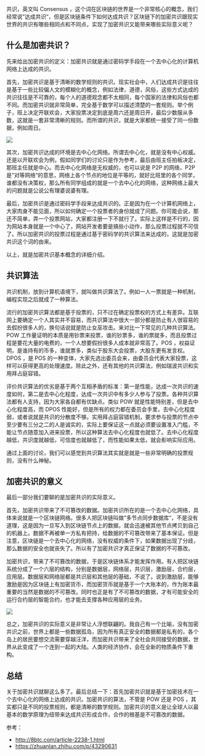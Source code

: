 共识，英文叫 Consensus ，这个词在区块链的世界是一个非常核心的概念，我们经常说”达成共识“，但是区块链条件下如何达成共识？区块链下的加密共识跟现实世界的共识有哪些相同点和不同点，实现了加密共识又能带来哪些实际意义呢？

## 什么是加密共识？

先来给出加密共识的定义：加密共识就是通过密码学手段在一个去中心化的计算机网络上达成的共识。

首先，加密共识是基于清晰的数学规则的共识。现实社会中，人们达成共识是往往是基于一些比较偏人文的模糊化的概念，例如法律，道德，风俗，这些方式达成的共识往往是不可靠的，每个人的道德观念都不太相同，每个国家的法律和风俗也都不同。而加密共识就非常简单，完全基于数学可以描述清楚的一套规则。举个例子，班上决定开联欢会，大家投票决定到底是周六还是周日开，最后少数服从多数，这就是一套非常清晰的规则。而所谓的共识，就是大家都统一接受了同一份数据，例如周日。

![](https://img.haoqicat.com/2018112301.jpg)

其次，加密共识达成的环境是去中心化网络。所谓去中心化，就是没有中心权威。还是以开联欢会为例，假如同学们的讨论只是作为参考，最后由班主任拍板决定，那班主任就是中心。而去中心化网络是无权威的，也可以说是 P2P 的网络，P2P 是”对等网络“的意思，网络上各个节点的地位是平等的，就好比班里的各个同学，谁都没有决策权，那么所有同学组成的就是一个去中心化的网络，这种网络上最大的问题就是公说公有理婆说婆有理。

最后，加密共识是通过密码学手段来达成共识的。正是因为在一个计算机网络上，大家肉身不能见面，所以如何确定一个投票者的身份就成了问题。你可能会说，那还不简单，弄一个投票网站，大家都注册一下不就行了。实际上这样是不行的，因为网站本身就是一个中心了，网站开发者要是搞些小动作，那么投票过程就不可信了。所以加密共识的投票过程是通过基于密码学的共识算法来达成的，这就是加密共识这个词的由来。

以上，就是加密共识基本概念的详细介绍。

## 共识算法

共识机制，放到计算机语境下，就叫做共识算法了。例如一人一票就是一种机制，编程实现之后就成了一种算法。

流行的加密共识算法都是基于投票的，只不过在确定投票权的方式上有差异。互联网上要确定一个人其实并不容易，而共识算法中很大一部分都是防止有人很容易的去假扮很多人的，换句话说就是防止女巫攻击。来对比一下常见的几种共识算法。POW 工作量证明的本质是用钞票来投票，谁的钞票多，谁的票就多，而且投票过程是要花大量的电费的，一个人想要假扮很多人成本就非常高了。POS ，权益证明，是谁持有的币多，谁就票多，类似于股东大会投票，大股东更有发言权。DPOS ，是 POS 的一种变体，大家先选出委员会来，由委员会代表大家投票，这样可以获得更高的处理速度。除此之外，还有其他的共识算法，例如瑞波共识和实用拜占庭容错。

评价共识算法的优劣是基于两个互相矛盾的标准：第一是性能，达成一次共识的速度如何，第二是去中心化程度，达成一次共识中有多少人参与了投票。各种共识算法都有人支持，因为大家各自都有优缺点。类似 POW 就是性能特别差，但是去中心化程度高，而 DPOS 性能好，但是所有的权力都在委员会手里，去中心化程度弱，或者说就是共识的分散度不够。实用拜占庭容错机制，要求参与投票的节点中至少要有三分之二的人是诚实的，实际上要保证这一点就必须要设置准入门槛，不能让节点随意加入进来投票，所以这种算法去中心化程度也就低了。去中心化程度越低，共识度就越低，可信度也就越低了，而性能如果太低，就会影响实际应用。

通过上面的讨论，我们可以感觉到共识算法其实就是就是一些非常明确的投票规则，没有什么神秘。

## 加密共识的意义

最后一部分我们要聊的是加密共识的实际意义。

首先，加密共识带来了不可篡改的数据。加密共识所在的是一个去中心化网络，具体来说就是一个区块链网络。很多人把区块链叫做”多节点同步数据库“，不是没有道理，这是因为一旦写入到区块链节点上的数据，就会迅速被其他节点拷贝到自己的机器上。数据不再被单一方私有把持，给数据的不可篡改带来了基本保证。但是注意，区块链是一个去中心化的网络，没有权威的条件下，如果数据出现了分歧，那么数据的安全也就丧失了。所以有了加密共识才真正保证了数据的不可篡改。

加密共识，带来了不可篡改的数据，于是区块链体系才能发挥作用。有人把区块链系统分成了一个六层的结构，分别是数据层，网络层，共识层，激励层，合约层，应用层。数据层和网络层都是共识层和其他层的基础，不说了。说到激励层，能够激励是因为区块链上有加密货币，而加密货币就是基于一个大账本的，作为账本最重要的当然是数据的不可篡改。同时也正是有了不可篡改的数据，才有可能安全的运行合约层的智能合约，也才能去支撑各种应用层的业务。

![](https://img.haoqicat.com/2018112302.jpg)

总之，加密共识的实际意义是非常让人浮想联翩的。我自己有一个比喻，没有加密共识之前，世界上都是一些数据孤岛，因为所有真正安全的数据都是私有的，各个岛上的居民要想交流需要穿越汪洋，而加密共识带来了全社会共同接受的数据，世界从此变成了一个连到一起的大陆。人类的经济协作，会在全新的物质条件下重构。

## 总结

关于加密共识就聊这么多了。最后总结一下：首先加密共识就是基于加密技术在一个去中心化的网络上达成的共识。加密共识的算法，不管是 POW 还是 POS ，其实都只是不同的投票规则，都是清晰的数学规则。加密共识的意义是让全球人以最基本的数学原理为纽带来达成共识形成合作，合作的根基是不可篡改的数据。

参考：

- http://8btc.com/article-2238-1.html
- https://zhuanlan.zhihu.com/p/43290631
